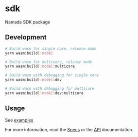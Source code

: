 # sdk

Namada SDK package

## Development

```bash
# Build wasm for single core, release mode
yarn wasm:build[:node]

# Build wasm for multicore, release mode
yarn wasm:build[:node]:multicore

# Build wasm with debugging for single core
yarn wasm:build[:node]:dev

# Build wasm with debugging for multicore
yarn wasm:build[:node]:dev:multicore
```

## Usage

See [examples](../examples)

For more information, read the [Specs](./docs/specs.md) or the [API](./docs/api.md) documentation.
